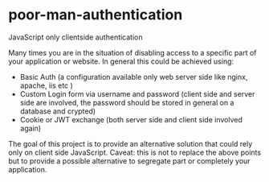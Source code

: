 # poor-man-authentication
JavaScript only clientside authentication

Many times you are in the situation of disabling access to a specific part of your application or website.
In general this could be achieved using:
- Basic Auth (a configuration available only web server side like nginx, apache, iis etc ) 
- Custom Login form via username and password (client side and server side are involved, the password should be stored in general on a database and crypted)
- Cookie or JWT exchange (both server side and client side involved again)

The goal of this project is to provide an alternative solution that could rely only on client side JavaScript.
Caveat: this is not to replace the above points but to provide a possible alternative to segregate part or completely your application.
